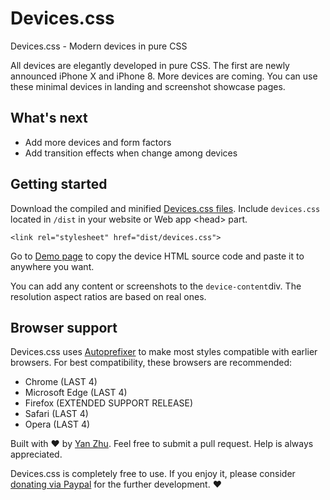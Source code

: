 # Devices.css

Devices.css - Modern devices in pure CSS

All devices are elegantly developed in pure CSS. The first are newly announced iPhone X and iPhone 8. More devices are coming. You can use these minimal devices in landing and screenshot showcase pages.

## What's next
- Add more devices and form factors
- Add transition effects when change among devices

## Getting started

Download the compiled and minified [Devices.css files](https://github.com/picturepan2/devices.css). Include `devices.css` located in `/dist` in your website or Web app &lt;head&gt; part.

`<link rel="stylesheet" href="dist/devices.css">`

Go to [Demo page](https://picturepan2.github.io/devices.css/) to copy the device HTML source code and paste it to anywhere you want.

You can add any content or screenshots to the `device-content`div. The resolution aspect ratios are based on real ones.

## Browser support
Devices.css uses [Autoprefixer](https://github.com/postcss/autoprefixer) to make most styles compatible with earlier browsers. For best compatibility, these browsers are recommended:

- Chrome (LAST 4)
- Microsoft Edge (LAST 4)
- Firefox (EXTENDED SUPPORT RELEASE)
- Safari (LAST 4)
- Opera (LAST 4)

Built with ♥ by [Yan Zhu](https://twitter.com/picturepan2). Feel free to submit a pull request. Help is always appreciated.

Devices.css is completely free to use. If you enjoy it, please consider [donating via Paypal](https://www.paypal.me/picturepan2) for the further development. ♥ 
